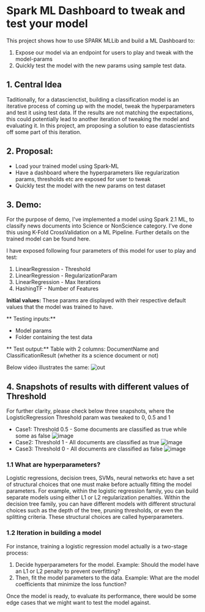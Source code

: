 # Spark ML Dashboard to tweak and test your model
This project shows how to use SPARK MLLib and build a ML Dashboard to:
1. Expose our model via an endpoint for users to play and tweak with the model-params 
2. Quickly test the model with the new params using sample test data.

## 1. Central Idea
Taditionally, for a datascienctist, building a classification model is an iterative process of coming up with the model, tweak the hyperparameters and test it using test data.
If the results are not matching the expectations, this could potentially lead to another iteration of tweaking the model and evaluating it.
In this project, am proposing a solution to ease datascientists off some part of this iteration.

## 2. Proposal:
- Load your trained model using Spark-ML
- Have a dashboard where the hyperparameters like regularization params, thresholds etc are exposed for user to tweak
- Quickly test the model with the new params on test dataset

## 3. Demo:
For the purpose of demo, I've implemented a model using Spark 2.1 ML, to classify news documents into Science or NonScience category. I've done this using K-Fold CrossValidation on a ML Pipeline. Further details on the trained model can be found here.

I have exposed following four parameters of this model for user to play and test:
1. LinearRegression - Threshold
2. LinearRegression - RegularizationParam  
3. LinearRegression - Max Iterations  
4. HashingTF - Number of Features

**Initial values:** These params are displayed with their respective default values that the model was trained to have.

** Testing inputs:**
- Model params
- Folder containing the test data

** Test output:** 
Table with 2 columns: DocumentName and ClassificationResult (whether its a science document or not)

Below video illustrates the same:
![out](https://user-images.githubusercontent.com/22542670/31316609-3e301304-ac4e-11e7-9019-196ca0c95f5a.gif)

## 4. Snapshots of results with different values of Threshold
For further clarity, please check below three snapshots, where the LogisticRegression Threshold param was tweaked to 0, 0.5 and 1
- Case1: Threshold 0.5 - Some documents are classified as true while some as false
![image](https://user-images.githubusercontent.com/22542670/31317769-585b38b0-ac64-11e7-81cf-9e95cabeba9c.png)
- Case2: Threshold 1 - All documents are classified as true
![image](https://user-images.githubusercontent.com/22542670/31317787-9f182d80-ac64-11e7-8512-8af785ab7f04.png)
- Case3: Threshold 0 - All documents are classified as false
![image](https://user-images.githubusercontent.com/22542670/31317789-b45624d6-ac64-11e7-899f-76b5a622c1ef.png)


### 1.1 What are hyperparameters?
Logistic regressions, decision trees, SVMs, neural networks etc have a set of structural choices that one must make before actually fitting the model parameters. For example, within the logistic regression family, you can build separate models using either L1 or L2 regularization penalties. Within the decision tree family, you can have different models with different structural choices such as the depth of the tree, pruning thresholds, or even the splitting criteria.
These structural choices are called hyperparameters.

### 1.2 Iteration in building a model
For instance, training a logistic regression model actually is a two-stage process: 
1. Decide hyperparameters for the model. Example: Should the model have an L1 or L2 penalty to prevent overfitting?
2. Then, fit the model parameters to the data. Example: What are the model coefficients that minimize the loss function?

Once the model is ready, to evaluate its performance, there would be some edge cases that we might want to test the model against.

